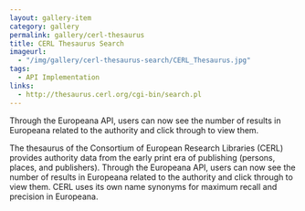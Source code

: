 ```yaml
---
layout: gallery-item
category: gallery
permalink: gallery/cerl-thesaurus
title: CERL Thesaurus Search
imageurl: 
  - "/img/gallery/cerl-thesaurus-search/CERL_Thesaurus.jpg"
tags: 
  - API Implementation
links:
  - http://thesaurus.cerl.org/cgi-bin/search.pl
---
```


Through the Europeana API, users can now see the number of results in Europeana related to the authority and click through to view them.

The thesaurus of the Consortium of European Research Libraries (CERL) provides authority data from the early print era of publishing (persons, places, and publishers). Through the Europeana API, users can now see the number of results in Europeana related to the authority and click through to view them. CERL uses its own name synonyms for maximum recall and precision in Europeana.
